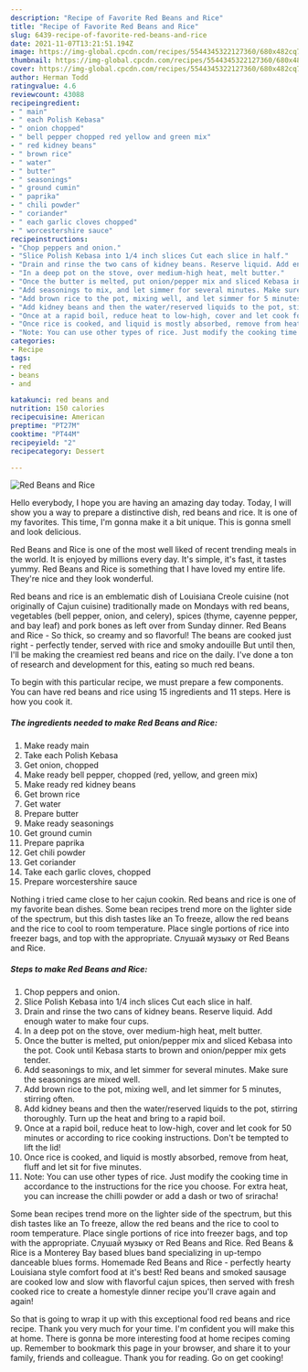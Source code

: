 ```yaml
---
description: "Recipe of Favorite Red Beans and Rice"
title: "Recipe of Favorite Red Beans and Rice"
slug: 6439-recipe-of-favorite-red-beans-and-rice
date: 2021-11-07T13:21:51.194Z
image: https://img-global.cpcdn.com/recipes/5544345322127360/680x482cq70/red-beans-and-rice-recipe-main-photo.jpg
thumbnail: https://img-global.cpcdn.com/recipes/5544345322127360/680x482cq70/red-beans-and-rice-recipe-main-photo.jpg
cover: https://img-global.cpcdn.com/recipes/5544345322127360/680x482cq70/red-beans-and-rice-recipe-main-photo.jpg
author: Herman Todd
ratingvalue: 4.6
reviewcount: 43088
recipeingredient:
- " main"
- " each Polish Kebasa"
- " onion chopped"
- " bell pepper chopped red yellow and green mix"
- " red kidney beans"
- " brown rice"
- " water"
- " butter"
- " seasonings"
- " ground cumin"
- " paprika"
- " chili powder"
- " coriander"
- " each garlic cloves chopped"
- " worcestershire sauce"
recipeinstructions:
- "Chop peppers and onion."
- "Slice Polish Kebasa into 1/4 inch slices Cut each slice in half."
- "Drain and rinse the two cans of kidney beans. Reserve liquid. Add enough water to make four cups."
- "In a deep pot on the stove, over medium-high heat, melt butter."
- "Once the butter is melted, put onion/pepper mix and sliced Kebasa into the pot. Cook until Kebasa starts to brown and onion/pepper mix gets tender."
- "Add seasonings to mix, and let simmer for several minutes. Make sure the seasonings are mixed well."
- "Add brown rice to the pot, mixing well, and let simmer for 5 minutes, stirring often."
- "Add kidney beans and then the water/reserved liquids to the pot, stirring thoroughly. Turn up the heat and bring to a rapid boil."
- "Once at a rapid boil, reduce heat to low-high, cover and let cook for 50 minutes or according to rice cooking instructions. Don&#39;t be tempted to lift the lid!"
- "Once rice is cooked, and liquid is mostly absorbed, remove from heat, fluff and let sit for five minutes."
- "Note: You can use other types of rice. Just modify the cooking time in accordance to the instructions for the rice you choose. For extra heat, you can increase the chilli powder or add a dash or two of sriracha!"
categories:
- Recipe
tags:
- red
- beans
- and

katakunci: red beans and 
nutrition: 150 calories
recipecuisine: American
preptime: "PT27M"
cooktime: "PT44M"
recipeyield: "2"
recipecategory: Dessert

---
```



![Red Beans and Rice](https://img-global.cpcdn.com/recipes/5544345322127360/680x482cq70/red-beans-and-rice-recipe-main-photo.jpg)

Hello everybody, I hope you are having an amazing day today. Today, I will show you a way to prepare a distinctive dish, red beans and rice. It is one of my favorites. This time, I'm gonna make it a bit unique. This is gonna smell and look delicious.

Red Beans and Rice is one of the most well liked of recent trending meals in the world. It is enjoyed by millions every day. It's simple, it's fast, it tastes yummy. Red Beans and Rice is something that I have loved my entire life. They're nice and they look wonderful.

Red beans and rice is an emblematic dish of Louisiana Creole cuisine (not originally of Cajun cuisine) traditionally made on Mondays with red beans, vegetables (bell pepper, onion, and celery), spices (thyme, cayenne pepper, and bay leaf) and pork bones as left over from Sunday dinner. Red Beans and Rice - So thick, so creamy and so flavorful! The beans are cooked just right - perfectly tender, served with rice and smoky andouille But until then, I&#39;ll be making the creamiest red beans and rice on the daily. I&#39;ve done a ton of research and development for this, eating so much red beans.


To begin with this particular recipe, we must prepare a few components. You can have red beans and rice using 15 ingredients and 11 steps. Here is how you cook it.

<!--inarticleads1-->

##### The ingredients needed to make Red Beans and Rice:

1. Make ready  main
1. Take  each Polish Kebasa
1. Get  onion, chopped
1. Make ready  bell pepper, chopped (red, yellow, and green mix)
1. Make ready  red kidney beans
1. Get  brown rice
1. Get  water
1. Prepare  butter
1. Make ready  seasonings
1. Get  ground cumin
1. Prepare  paprika
1. Get  chili powder
1. Get  coriander
1. Take  each garlic cloves, chopped
1. Prepare  worcestershire sauce


Nothing i tried came close to her cajun cookin. Red beans and rice is one of my favorite bean dishes. Some bean recipes trend more on the lighter side of the spectrum, but this dish tastes like an To freeze, allow the red beans and the rice to cool to room temperature. Place single portions of rice into freezer bags, and top with the appropriate. Слушай музыку от Red Beans and Rice. 

<!--inarticleads2-->

##### Steps to make Red Beans and Rice:

1. Chop peppers and onion.
1. Slice Polish Kebasa into 1/4 inch slices Cut each slice in half.
1. Drain and rinse the two cans of kidney beans. Reserve liquid. Add enough water to make four cups.
1. In a deep pot on the stove, over medium-high heat, melt butter.
1. Once the butter is melted, put onion/pepper mix and sliced Kebasa into the pot. Cook until Kebasa starts to brown and onion/pepper mix gets tender.
1. Add seasonings to mix, and let simmer for several minutes. Make sure the seasonings are mixed well.
1. Add brown rice to the pot, mixing well, and let simmer for 5 minutes, stirring often.
1. Add kidney beans and then the water/reserved liquids to the pot, stirring thoroughly. Turn up the heat and bring to a rapid boil.
1. Once at a rapid boil, reduce heat to low-high, cover and let cook for 50 minutes or according to rice cooking instructions. Don&#39;t be tempted to lift the lid!
1. Once rice is cooked, and liquid is mostly absorbed, remove from heat, fluff and let sit for five minutes.
1. Note: You can use other types of rice. Just modify the cooking time in accordance to the instructions for the rice you choose. For extra heat, you can increase the chilli powder or add a dash or two of sriracha!


Some bean recipes trend more on the lighter side of the spectrum, but this dish tastes like an To freeze, allow the red beans and the rice to cool to room temperature. Place single portions of rice into freezer bags, and top with the appropriate. Слушай музыку от Red Beans and Rice. Red Beans &amp; Rice is a Monterey Bay based blues band specializing in up-tempo danceable blues forms. Homemade Red Beans and Rice - perfectly hearty Louisiana style comfort food at it&#39;s best! Red beans and smoked sausage are cooked low and slow with flavorful cajun spices, then served with fresh cooked rice to create a homestyle dinner recipe you&#39;ll crave again and again! 

So that is going to wrap it up with this exceptional food red beans and rice recipe. Thank you very much for your time. I'm confident you will make this at home. There is gonna be more interesting food at home recipes coming up. Remember to bookmark this page in your browser, and share it to your family, friends and colleague. Thank you for reading. Go on get cooking!
